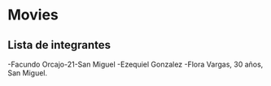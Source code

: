 # Movies
## Lista de integrantes
-Facundo Orcajo-21-San Miguel
-Ezequiel Gonzalez
-Flora Vargas, 30 años, San Miguel.
